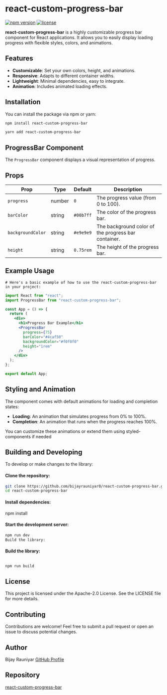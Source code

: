 # react-custom-progress-bar

[![npm version](https://img.shields.io/npm/v/react-custom-progress-bar.svg)](https://www.npmjs.com/package/react-custom-progress-bar) [![license](https://img.shields.io/npm/l/react-custom-progress-bar.svg)](https://www.npmjs.com/package/react-custom-progress-bar)

**react-custom-progress-bar** is a highly customizable progress bar component for React applications. It allows you to easily display loading progress with flexible styles, colors, and animations.

## Features

- **Customizable**: Set your own colors, height, and animations.
- **Responsive**: Adapts to different container widths.
- **Lightweight**: Minimal dependencies, easy to integrate.
- **Animation**: Includes animated loading effects.

## Installation

You can install the package via npm or yarn:

```bash
npm install react-custom-progress-bar

```

```bash
yarn add react-custom-progress-bar

```

## ProgressBar Component

The `ProgressBar` component displays a visual representation of progress.

## Props

| Prop              | Type   | Default   | Description                                         |
| ----------------- | ------ | --------- | --------------------------------------------------- |
| `progress`        | number | `0`       | The progress value (from 0 to 100).                 |
| `barColor`        | string | `#00b7ff` | The color of the progress bar.                      |
| `backgroundColor` | string | `#e9e9e9` | The background color of the progress bar container. |
| `height`          | string | `0.75rem` | The height of the progress bar.                     |

## Example Usage

```
# Here's a basic example of how to use the react-custom-progress-bar in your project:
```

```jsx
import React from "react";
import ProgressBar from "react-custom-progress-bar";

const App = () => {
  return (
    <div>
      <h1>Progress Bar Example</h1>
      <ProgressBar
        progress={75}
        barColor="#4caf50"
        backgroundColor="#f0f0f0"
        height="1rem"
      />
    </div>
  );
};

export default App;
```

## Styling and Animation

The component comes with default animations for loading and completion states:

- **Loading**: An animation that simulates progress from 0% to 100%.
- **Completion**: An animation that runs when the progress reaches 100%.

You can customize these animations or extend them using styled-components if needed

## Building and Developing

To develop or make changes to the library:

#### Clone the repository:

```bash
git clone https://github.com/bijayrauniyar0/react-custom-progress-bar.git
cd react-custom-progress-bar

```

#### Install dependencies:

npm install

#### Start the development server:

```bash
npm run dev
Build the library:

```

#### Build the library:

```bash

npm run build

```

## License

This project is licensed under the Apache-2.0 License. See the LICENSE file for more details.

## Contributing

Contributions are welcome! Feel free to submit a pull request or open an issue to discuss potential changes.

## Author

Bijay Rauniyar
[GitHub Profile](https://github.com/bijayrauniyar0)

## Repository

[react-custom-progress-bar](https://github.com/bijayrauniyar0/react-custom-progress-bar)

